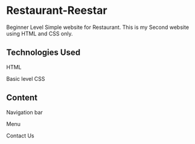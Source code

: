 # Restaurant-Reestar
Beginner Level Simple website for Restaurant. This is my Second website using HTML and CSS only.

## Technologies Used
HTML

Basic level CSS

## Content
Navigation bar

Menu

Contact Us


